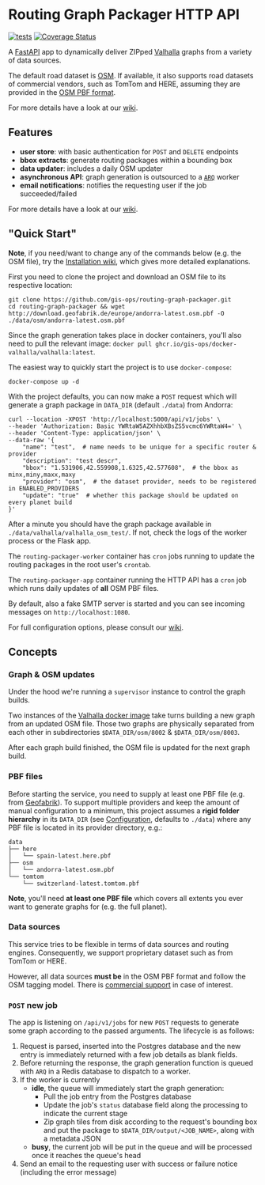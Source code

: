 # Routing Graph Packager HTTP API

[![tests](https://github.com/geoadmin/routing-graph-packager/actions/workflows/test-ubuntu.yml/badge.svg)](https://github.com/geoadmin/routing-graph-packager/actions/workflows/test-ubuntu.yml)
[![Coverage Status](https://coveralls.io/repos/github/gis-ops/routing-graph-packager/badge.svg)](https://coveralls.io/github/gis-ops/routing-graph-packager)

A [FastAPI](https://github.com/tiangolo/fastpi) app to dynamically deliver ZIPped [Valhalla](https://github.com/valhalla/valhalla) graphs from a variety of data sources.

The default road dataset is [OSM](openstreetmap.org). If available, it also supports road datasets of commercial vendors, such as TomTom and HERE, assuming they are provided in the [OSM PBF format](https://wiki.openstreetmap.org/wiki/PBF_Format#).

For more details have a look at our [wiki](https://github.com/gis-ops/routing-graph-packager/wiki).

## Features

- **user store**: with basic authentication for `POST` and `DELETE` endpoints
- **bbox extracts**: generate routing packages within a bounding box
- **data updater**: includes a daily OSM updater
- **asynchronous API**: graph generation is outsourced to a [`ARQ`](https://github.com/samuelcolvin/arq) worker
- **email notifications**: notifies the requesting user if the job succeeded/failed

For more details have a look at our [wiki](https://github.com/gis-ops/routing-graph-packager/wiki).

## "Quick Start"

**Note**, if you need/want to change any of the commands below (e.g. the OSM file), try the [Installation wiki](https://github.com/gis-ops/routing-graph-packager/wiki/Installation), which gives more detailed explanations.

First you need to clone the project and download an OSM file to its respective location:

```
git clone https://github.com/gis-ops/routing-graph-packager.git
cd routing-graph-packager && wget http://download.geofabrik.de/europe/andorra-latest.osm.pbf -O ./data/osm/andorra-latest.osm.pbf
```

Since the graph generation takes place in docker containers, you'll also need to pull the relevant image: `docker pull ghcr.io/gis-ops/docker-valhalla/valhalla:latest`.

The easiest way to quickly start the project is to use `docker-compose`:

```
docker-compose up -d
```

With the project defaults, you can now make a `POST` request which will generate a graph package in `DATA_DIR` (default `./data`) from Andorra:

```
curl --location -XPOST 'http://localhost:5000/api/v1/jobs' \
--header 'Authorization: Basic YWRtaW5AZXhhbXBsZS5vcmc6YWRtaW4=' \
--header 'Content-Type: application/json' \
--data-raw '{
	"name": "test",  # name needs to be unique for a specific router & provider
	"description": "test descr",  
	"bbox": "1.531906,42.559908,1.6325,42.577608",  # the bbox as minx,miny,maxx,maxy
	"provider": "osm",  # the dataset provider, needs to be registered in ENABLED_PROVIDERS
	"update": "true"  # whether this package should be updated on every planet build
}'
```

After a minute you should have the graph package available in `./data/valhalla/valhalla_osm_test/`. If not, check the logs of the worker process or the Flask app.

The `routing-packager-worker` container has `cron` jobs running to update the routing packages in the root user's `crontab`.

The `routing-packager-app` container running the HTTP API has a `cron` job which runs daily updates of **all** OSM PBF files.

By default, also a fake SMTP server is started and you can see incoming messages on `http://localhost:1080`.

For full configuration options, please consult our [wiki](https://github.com/gis-ops/routing-graph-packager/wiki/Configuration#complete-list).

## Concepts

### Graph & OSM updates

Under the hood we're running a `supervisor` instance to control the graph builds. 

Two instances of the [Valhalla docker image](https://github.com/gis-ops/docker-valhalla) take turns building a new graph from an updated OSM file. Those two graphs are physically separated from each other in subdirectories `$DATA_DIR/osm/8002` & `$DATA_DIR/osm/8003`.

After each graph build finished, the OSM file is updated for the next graph build.

### PBF files

Before starting the service, you need to supply at least one PBF file (e.g. from [Geofabrik](https://download.geofabrik.de)). To support multiple providers and keep the amount of manual configuration to a minimum, this project assumes a **rigid folder hierarchy** in its `DATA_DIR` (see [Configuration](https://github.com/gis-ops/routing-graph-packager/wiki/Configuration#complete-list), defaults to `./data`) where any PBF file is located in its provider directory, e.g.:

```
data
├── here
│   └── spain-latest.here.pbf
├── osm
│   └── andorra-latest.osm.pbf
└── tomtom
    └── switzerland-latest.tomtom.pbf
```

**Note**, you'll need **at least one PBF file** which covers all extents you ever want to generate graphs for (e.g. the full planet).

### Data sources

This service tries to be flexible in terms of data sources and routing engines. Consequently, we support proprietary dataset such as from TomTom or HERE.

However, all data sources **must be** in the OSM PBF format and follow the OSM tagging model. There is [commercial support](https://github.com/gis-ops/prop2osm) in case of interest.

### `POST` new job

The app is listening on `/api/v1/jobs` for new `POST` requests to generate some graph according to the passed arguments. The lifecycle is as follows:

1. Request is parsed, inserted into the Postgres database and the new entry is immediately returned with a few job details as blank fields.
2. Before returning the response, the graph generation function is queued with `ARQ` in a Redis database to dispatch to a worker.
3. If the worker is currently
    - **idle**, the queue will immediately start the graph generation:
        - Pull the job entry from the Postgres database
        - Update the job's `status` database field along the processing to indicate the current stage
        - Zip graph tiles from disk according to the request's bounding box and put the package to `$DATA_DIR/output/<JOB_NAME>`, along with a metadata JSON
    - **busy**, the current job will be put in the queue and will be processed once it reaches the queue's head
4. Send an email to the requesting user with success or failure notice (including the error message)
